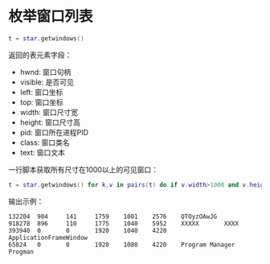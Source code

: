 # 枚举窗口列表
```lua
t = star.getwindows()
```
返回的表元素字段：
- hwnd: 	窗口句柄
- visible: 	是否可见
- left: 	窗口坐标
- top: 		窗口坐标
- width: 	窗口尺寸宽
- height: 	窗口尺寸高
- pid: 		窗口所在进程PID
- class: 	窗口类名
- text: 	窗口文本


一行脚本获取所有尺寸在1000以上的可见窗口：
```lua
t = star.getwindows() for k,v in pairs(t) do if v.width>1000 and v.height>999 then print(string.format('%X',v.hwnd), v.left, v.top, v.width, v.height, v.text, v.class, v.pid, star.getpname(v.pid)) end end
```

输出示例：
```none
132204  904     141     1759    1001    2576    QTOyzOAwJG
918278  896     110     1775    1040    5952    XXXXX       XXXX
393940  0       0       1920    1040    4220            ApplicationFrameWindow
65824   0       0       1920    1080    4220    Program Manager Progman
```